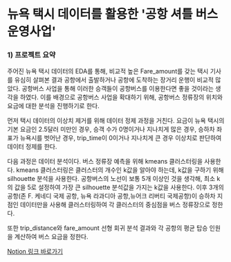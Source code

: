 # 뉴욕 택시 데이터를 활용한 '공항 셔틀 버스 운영사업'

### 1) 프로젝트 요약

 주어진 뉴욕 택시 데이터의 EDA를 통해, 비교적 높은 Fare_amount를 갖는 택시 기사를 유심히 살펴본 결과 공항에서 출발하거나 공항에 도착하는 장거리 운행이 비교적 많았다. 공항버스 사업을 통해 이러한 승객들이 공항버스를 이용한다면 좋을 것이라는 생각을 하였다.
이를 배경으로 공항버스 사업을 확대하기 위해, 공항버스 정류장의 위치와 요금에 대한 분석을 진행하기로 한다.

 먼저 택시 데이터의 이상치 제거를 위해 데이터 정제 과정을 거친다. 요금이 뉴욕 택시의 기본 요금인 2.5달러 미만인 경우, 승객 수가 0명이거나 지나치게 많은 경우, 승하차 좌표가 뉴욕시를 벗어난 경우, trip_time이 0이거나 지나치게 큰 경우 이상치로 판단하여 데이터 정제를 한다.

 다음 과정은 데이터 분석이다. 버스 정류장 예측을 위해 kmeans 클러스터링을 사용한다. kmeans 클러스터링은 클러스터의 개수인 k값을 알아야 하는데, k값을 구하기 위해 silhouette 분석을 사용한다. 공항버스의 노선이 보통 5개 이상인 것을 생각해, 최소 k의 값을 5로 설정하여 가장 큰 silhouette 분석값을 가지는 k값을 사용한다.
이후 3개의 공항(존 F. 케네디 국제 공항, 뉴욕 라과디아 공항,뉴어크 리버티 국제공항)이 승하차 지점인 데이터만을 사용해 클러스터링하여 각 클러스터의 중심점을 버스 정류장으로 정한다.

 또한 trip_distance와 fare_amount 선형 회귀 분석 결과와 각 공항의 평균 탑승 인원을 계산하여 버스 요금을 정한다.
 
 
[Notion 링크 바로가기](https://quartz-riverbed-7f1.notion.site/badaa0f393414c8a94a29c7be1c33bd1)
